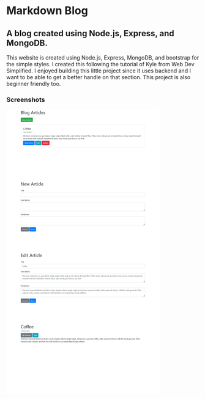 <h1>Markdown Blog</h1>

<h2>A blog created using Node.js, Express, and MongoDB.</h2>

<p>This website is created using Node.js, Express, MongoDB, and bootstrap for the simple styles. I created this following the tutorial of Kyle from Web Dev Simplified. I enjoyed building this little project since it uses backend and I want to be able to get a better handle on that section. This project is also beginner friendly too.</p>

### Screenshots

<img src="screenshots/img-1.png" width="400"><img src="screenshots/img-2.png" width="400">
<img src="screenshots/img-3.png" width="400"><img src="screenshots/img-4.png" width="400">
